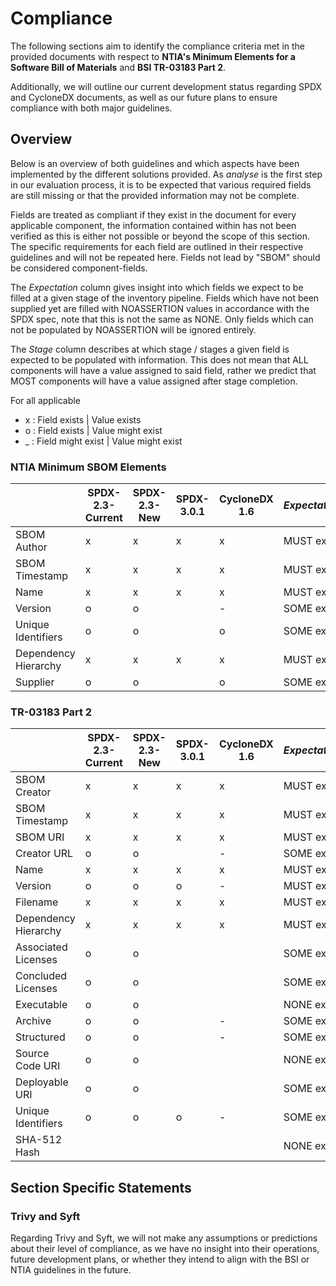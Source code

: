 # Compliance

The following sections aim to identify the compliance criteria met in the provided documents
with respect to **NTIA's Minimum Elements for a Software Bill of Materials** and **BSI TR-03183 Part 2**.

Additionally, we will outline our current development status regarding SPDX and CycloneDX documents,
as well as our future plans to ensure compliance with both major guidelines.

## Overview

Below is an overview of both guidelines and which aspects have been implemented by the different
solutions provided. As *analyse* is the first step in our evaluation process, it is to be expected that various
required fields are still missing or that the provided information may not be complete. 

Fields are treated as compliant if they exist in the document for every applicable component,
the information contained within has not been verified as this is either not possible
or beyond the scope of this section. The specific requirements for each field are outlined
in their respective guidelines and will not be repeated here.
Fields not lead by "SBOM" should be considered component-fields.

The *Expectation* column gives insight into which fields we expect to be filled at a given stage of the inventory 
pipeline. Fields which have not been supplied yet are filled with NOASSERTION values in accordance with the SPDX spec, 
note that this is not the same as NONE. Only fields which can not be populated by NOASSERTION will be ignored entirely.

The *Stage* column describes at which stage / stages a given field is expected to be populated with information. This 
does not mean that ALL components will have a value assigned to said field, rather we predict that MOST components 
will have a value assigned after stage completion.

For all applicable

- x : Field exists | Value exists
- o : Field exists | Value might exist
- _ : Field might exist | Value might exist

### NTIA Minimum SBOM Elements

|                      | SPDX-2.3-Current | SPDX-2.3-New | SPDX-3.0.1 | CycloneDX 1.6 | _Expectation_ | _Stage_ |
|----------------------|------------------|--------------|------------|---------------|---------------|-------------------------|
| SBOM Author          | x                | x            | x          | x             | MUST exist    | analyzed                |
| SBOM Timestamp       | x                | x            | x          | x             | MUST exist    | analyzed                |
| Name                 | x                | x            | x          | x             | MUST exist    | analyzed                |
| Version              | o                | o            |            | -             | SOME exist    | resolved                |
| Unique Identifiers   | o                | o            |            | o             | SOME exist    |                         |
| Dependency Hierarchy | x                | x            | x          | x             | MUST exist    | analyzed                |
| Supplier             | o                | o            |            | o             | SOME exist    |                         |

### TR-03183 Part 2

|                      | SPDX-2.3-Current | SPDX-2.3-New | SPDX-3.0.1 | CycloneDX 1.6 | _Expectation_ | _Stage_ |
|----------------------|------------------|--------------|------------|---------------|---------------|-------------------------|
| SBOM Creator         | x                | x            | x          | x             | MUST exist    | analyzed                |
| SBOM Timestamp       | x                | x            | x          | x             | MUST exist    | analyzed                |
| SBOM URI             | x                | x            | x          | x             | MUST exist    | analyzed                |
| Creator URL          | o                | o            |            | -             | SOME exist    | resolved                |
| Name                 | x                | x            | x          | x             | MUST exist    | analyzed                |
| Version              | o                | o            | o          | -             | MUST exist    | resolved                |
| Filename             | x                | x            | x          | x             | MUST exist    | analyzed                |
| Dependency Hierarchy | x                | x            | x          | x             | MUST exist    | analyzed                |
| Associated Licenses  | o                | o            |            |               | SOME exist    | scanned                 |
| Concluded Licenses   | o                | o            |            |               | SOME exist    | scanned                 |
| Executable           | o                | o            |            |               | NONE exist    |                         |
| Archive              | o                | o            |            | -             | SOME exist    |                         |
| Structured           | o                | o            |            | -             | SOME exist    |                         |
| Source Code URI      | o                | o            |            |               | NONE exist    | resolved                |
| Deployable URI       | o                | o            |            |               | SOME exist    | resolved                |
| Unique Identifiers   | o                | o            | o          | -             | SOME exist    | resolved                |
| SHA-512 Hash         |                  |              |            |               | NONE exist    |                         |

## Section Specific Statements



### Trivy and Syft

Regarding Trivy and Syft, we will not make any assumptions or predictions about their level of compliance, as we have 
no insight into their operations, future development plans, or whether they intend to align with the BSI or NTIA 
guidelines in the future.
